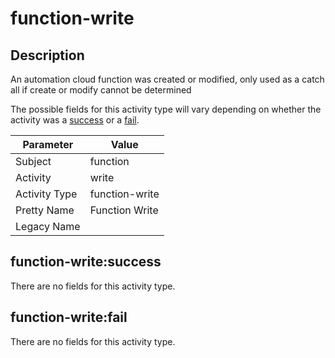 function-write
==============

Description
-----------
An automation cloud function was created or modified, only used as a catch all if create or modify cannot be determined

The possible fields for this activity type will vary depending on whether the activity was a [success](#function-writesuccess) or a [fail](#function-writefail).

| Parameter     | Value          |
| ------------- | -------------- |
| Subject       | function       |
| Activity      | write          |
| Activity Type | function-write |
| Pretty Name   | Function Write |
| Legacy Name   |                |

function-write:success
----------------------

There are no fields for this activity type.


function-write:fail
-------------------

There are no fields for this activity type.
